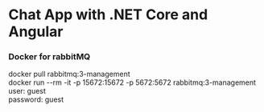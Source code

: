 # Chat App with .NET Core and Angular

### Docker for rabbitMQ
  docker pull rabbitmq:3-management\
  docker run --rm -it -p 15672:15672 -p 5672:5672 rabbitmq:3-management\
  user: guest\
  password: guest
